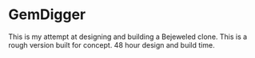 GemDigger
=========

This is my attempt at designing and building a Bejeweled clone. This is a rough version built for concept. 48 hour design and build time.
